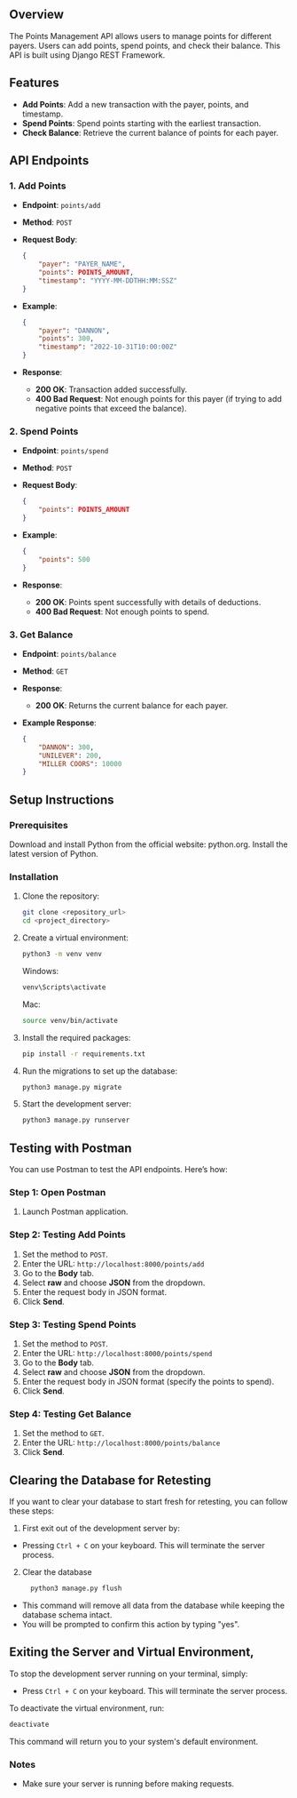 ## Overview

The Points Management API allows users to manage points for different payers. Users can add points, spend points, and check their balance. This API is built using Django REST Framework.

## Features

- **Add Points**: Add a new transaction with the payer, points, and timestamp.
- **Spend Points**: Spend points starting with the earliest transaction.
- **Check Balance**: Retrieve the current balance of points for each payer.

## API Endpoints

### 1. Add Points
- **Endpoint**: `points/add`
- **Method**: `POST`
- **Request Body**:
  ```json
  {
      "payer": "PAYER_NAME",
      "points": POINTS_AMOUNT,
      "timestamp": "YYYY-MM-DDTHH:MM:SSZ"
  }
  ```

- **Example**:
  ```json
  {
      "payer": "DANNON",
      "points": 300,
      "timestamp": "2022-10-31T10:00:00Z"
  }
  ```

- **Response**:
  - **200 OK**: Transaction added successfully.
  - **400 Bad Request**: Not enough points for this payer (if trying to add negative points that exceed the balance).

### 2. Spend Points
- **Endpoint**: `points/spend`
- **Method**: `POST`
- **Request Body**:
  ```json
  {
      "points": POINTS_AMOUNT
  }
  ```

- **Example**:
  ```json
  {
      "points": 500
  }
  ```

- **Response**:
  - **200 OK**: Points spent successfully with details of deductions.
  - **400 Bad Request**: Not enough points to spend.

### 3. Get Balance
- **Endpoint**: `points/balance`
- **Method**: `GET`
- **Response**:
  - **200 OK**: Returns the current balance for each payer.
  
- **Example Response**:
  ```json
  {
      "DANNON": 300,
      "UNILEVER": 200,
      "MILLER COORS": 10000
  }
  ```

## Setup Instructions

### Prerequisites

Download and install Python from the official website: python.org.
Install the latest version of Python.

### Installation

1. Clone the repository:
   ```bash
   git clone <repository_url>
   cd <project_directory>
   ```

2. Create a virtual environment:
   ```bash
   python3 -m venv venv
   ```
   Windows:
   ```bash
   venv\Scripts\activate
   ```
   Mac:
   ```bash
   source venv/bin/activate
   ```

3. Install the required packages:
   ```bash
   pip install -r requirements.txt
   ```

4. Run the migrations to set up the database:
   ```bash
   python3 manage.py migrate
   ```

5. Start the development server:
   ```bash
   python3 manage.py runserver
   ```

## Testing with Postman

You can use Postman to test the API endpoints. Here’s how:

### Step 1: Open Postman

1. Launch Postman application.

### Step 2: Testing Add Points

1. Set the method to `POST`.
2. Enter the URL: `http://localhost:8000/points/add`
3. Go to the **Body** tab.
4. Select **raw** and choose **JSON** from the dropdown.
5. Enter the request body in JSON format.
6. Click **Send**.

### Step 3: Testing Spend Points

1. Set the method to `POST`.
2. Enter the URL: `http://localhost:8000/points/spend`
3. Go to the **Body** tab.
4. Select **raw** and choose **JSON** from the dropdown.
5. Enter the request body in JSON format (specify the points to spend).
6. Click **Send**.

### Step 4: Testing Get Balance

1. Set the method to `GET`.
2. Enter the URL: `http://localhost:8000/points/balance`
3. Click **Send**.

## Clearing the Database for Retesting
If you want to clear your database to start fresh for retesting, you can follow these steps:

1. First exit out of the development server by:
- Pressing `Ctrl + C` on your keyboard. This will terminate the server process.

2. Clear the database
    ```bash
      python3 manage.py flush
    ```
- This command will remove all data from the database while keeping the database schema intact.
- You will be prompted to confirm this action by typing "yes".

## Exiting the Server and Virtual Environment,
To stop the development server running on your terminal, simply:
- Press `Ctrl + C` on your keyboard. This will terminate the server process.

To deactivate the virtual environment, run:
```bash
deactivate
```
This command will return you to your system's default environment.

### Notes

- Make sure your server is running before making requests.
